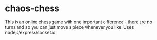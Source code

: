 # chaos-chess

This is an online chess game with one important difference - there are no turns and so you can just move a piece whenever you like.
Uses nodejs/express/socket.io
